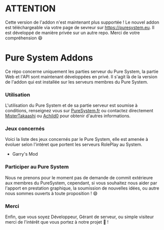 # ATTENTION
Cette version de l'addon n'est maintenant plus supportée ! Le nouvel addon est téléchargeable via votre page de sevreur sur https://puresystem.eu. Il est développé de manière privée sur un autre repo. Merci de votre compréhension :smile: 

# Pure System Addons
Ce répo concerne uniquement les parties serveur du Pure System, la partie Web et l'API sont maintenant développées en privé. Il s'agit là de la version de l'addon qui est installée sur les serveurs membres du Pure System.

### Utilisation

L'utilisation du Pure System et de sa partie serveur est soumise à conditions, renseignez vous sur [PureSystem.fr](http://puresystem.fr/about/) ou contactez directement [MisterTakaashi](http://steamcommunity.com/id/TakaashiKun/) ou [Achild0](http://steamcommunity.com/id/Achild0/) pour obtenir d'autres informations.

### Jeux concernés

Voici la liste des jeux concernés par le Pure System, elle est amenée à évoluer selon l'intéret que portent les serveurs RolePlay au System.

- Garry's Mod

### Participer au Pure System

Nous ne prenons pour le moment pas de demande de commit extérieure aux membres du PureSystem, cependant, si vous souhaitez nous aider par l'apport en prestation graphique, la soumission de nouvelles idées, ou autre nous sommes ouverts à toute proposition ! :smile:

### Merci

Enfin, que vous soyez Développeur, Gérant de serveur, ou simple visiteur merci de l'intérêt que vous portez à notre projet :yellow_heart: !
